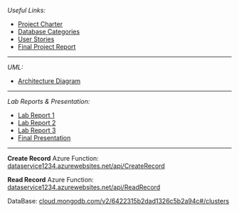 _Useful Links:_
- [Project Charter](https://docs.google.com/document/d/1l-PmcrB3io7olDQL__0T_hdcnEPh7VkS_40ZSHEh0VE/edit)
- [Database Categories](https://docs.google.com/document/d/1aLK_wU2A-1OvVB8pl40mK-JFpKTsgpu72KcrzRhVmOg/edit)
- [User Stories](https://docs.google.com/document/d/13Xma_jwXuZLT7bV20Oat0_bmx0H65tHFIbQ1QE1KBZw/edit)
- [Final Project Report](https://docs.google.com/document/d/1YmZaN84TdPB57ihvKuvINlJq8jVx1TtN5N-Hp0sbcnQ/edit)

___________________________________
_UML:_
- [Architecture Diagram](https://docs.google.com/document/d/1mbtpHtB0ecPLoPUXUIW8L_eMNGFV4c2m8KO2u-YfmKQ/edit)

___________________________________
_Lab Reports & Presentation:_
- [Lab Report 1](https://docs.google.com/document/d/1Vmw19jeLxt5Dahj5DAyRaTZz8yTcY6LMOU3FSEsBuHw/edit)
- [Lab Report 2](https://docs.google.com/document/d/1KNWGvfeXwR3mxNWvzpSc79W0oLJMHF8x-vERIpPbGY4/edit)
- [Lab Report 3](https://docs.google.com/document/d/1nf3zedmLYo9hPDzmVTI89r-TaKuCaKzGQvfsHf9hX2U/edit)
- [Final Presentation](https://docs.google.com/presentation/d/1A5fzVWtqRyEERTem7KSJPPunOeX7H0eBy1SPLAbfRVI/edit#slide=id.g23aff60bdde_0_45)

___________________________________

**Create Record** Azure Function:
[dataservice1234.azurewebsites.net/api/CreateRecord](https://dataservice12345.azurewebsites.net/api/CreateRecord)

**Read Record** Azure Function:
[dataservice1234.azurewebsites.net/api/ReadRecord](https://dataservice12345.azurewebsites.net/api/ReadRecord)

DataBase:
[cloud.mongodb.com/v2/6422315b2dad1326c5b2a94c#/clusters](https://cloud.mongodb.com/v2/6422315b2dad1326c5b2a94c#/clusters)
